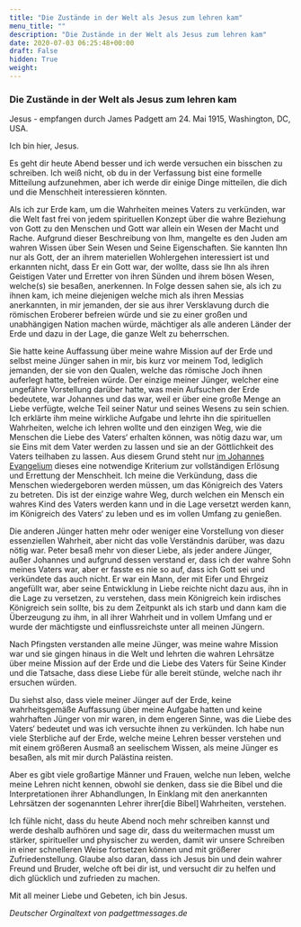 ```yaml
---
title: "Die Zustände in der Welt als Jesus zum lehren kam"
menu_title: ""
description: "Die Zustände in der Welt als Jesus zum lehren kam"
date: 2020-07-03 06:25:48+00:00
draft: False
hidden: True
weight:
---
```

### Die Zustände in der Welt als Jesus zum lehren kam

Jesus - empfangen durch James Padgett am 24. Mai 1915, Washington, DC, USA.

Ich bin hier, Jesus.

Es geht dir heute Abend besser und ich werde versuchen ein bisschen zu schreiben. Ich weiß nicht, ob du in der Verfassung bist eine formelle Mitteilung aufzunehmen, aber ich werde dir einige Dinge mitteilen, die dich und die Menschheit interessieren könnten.

Als ich zur Erde kam, um die Wahrheiten meines Vaters zu verkünden, war die Welt fast frei von jedem spirituellen Konzept über die wahre Beziehung von Gott zu den Menschen und Gott war allein ein Wesen der Macht und Rache. Aufgrund dieser Beschreibung von Ihm, mangelte es den Juden am wahren Wissen über Sein Wesen und Seine Eigenschaften. Sie kannten Ihn nur als Gott, der an ihrem materiellen Wohlergehen interessiert ist und erkannten nicht, dass Er ein Gott war, der wollte, dass sie Ihn als ihren Geistigen Vater und Erretter von ihren Sünden und ihrem bösen Wesen, welche(s) sie besaßen, anerkennen. In Folge dessen sahen sie, als ich zu ihnen kam, ich meine diejenigen welche mich als ihren Messias anerkannten, in mir jemanden, der sie aus ihrer Versklavung durch die römischen Eroberer befreien würde und sie zu einer großen und unabhängigen Nation machen würde, mächtiger als alle anderen Länder der Erde und dazu in der Lage, die ganze Welt zu beherrschen.

Sie hatte keine Auffassung über meine wahre Mission auf der Erde und selbst meine Jünger sahen in mir, bis kurz vor meinem Tod, lediglich jemanden, der sie von den Qualen, welche das römische Joch ihnen auferlegt hatte, befreien würde. Der einzige meiner Jünger, welcher eine ungefähre Vorstellung darüber hatte, was mein Aufsuchen der Erde bedeutete, war Johannes und das war, weil er über eine große Menge an Liebe verfügte, welche Teil seiner Natur und seines Wesens zu sein schien. Ich erklärte ihm meine wirkliche Aufgabe und lehrte ihn die spirituellen Wahrheiten, welche ich lehren wollte und den einzigen Weg, wie die Menschen die Liebe des Vaters‘ erhalten können, was nötig dazu war, um sie Eins mit dem Vater werden zu lassen und sie an der Göttlichkeit des Vaters teilhaben zu lassen. Aus diesem Grund steht nur [im Johannes Evangelium](https://www.die-bibel.de/bibeln/online-bibeln/lesen/LU17/JHN.3/Johannes-3) dieses eine notwendige Kriterium zur vollständigen Erlösung und Errettung der Menschheit. Ich meine die Verkündung, dass die Menschen wiedergeboren werden müssen, um das Königreich des Vaters zu betreten. Dis ist der einzige wahre Weg, durch welchen ein Mensch ein wahres Kind des Vaters werden kann und in die Lage versetzt werden kann, im Königreich des Vaters‘ zu leben und es im vollen Umfang zu genießen.

Die anderen Jünger hatten mehr oder weniger eine Vorstellung von dieser essenziellen Wahrheit, aber nicht das volle Verständnis darüber, was dazu nötig war. Peter besaß mehr von dieser Liebe, als jeder andere Jünger, außer Johannes und aufgrund dessen verstand er, dass ich der wahre Sohn meines Vaters war, aber er fasste es nie so auf, dass ich Gott sei und verkündete das auch nicht. Er war ein Mann, der mit Eifer und Ehrgeiz angefüllt war, aber seine Entwicklung in Liebe reichte nicht dazu aus, ihn in die Lage zu versetzen, zu verstehen, dass mein Königreich kein irdisches Königreich sein sollte, bis zu dem Zeitpunkt als ich starb und dann kam die Überzeugung zu ihm, in all ihrer Wahrheit und in vollem Umfang und er wurde der mächtigste und einflussreichste unter all meinen Jüngern.

Nach Pfingsten verstanden alle meine Jünger, was meine wahre Mission war und sie gingen hinaus in die Welt und lehrten die wahren Lehrsätze über meine Mission auf der Erde und die Liebe des Vaters für Seine Kinder und die Tatsache, dass diese Liebe für alle bereit stünde, welche nach ihr ersuchen würden.

Du siehst also, dass viele meiner Jünger auf der Erde, keine wahrheitsgemäße Auffassung über meine Aufgabe hatten und keine wahrhaften Jünger von mir waren, in dem engeren Sinne, was die Liebe des Vaters‘ bedeutet und was ich versuchte ihnen zu verkünden.
Ich habe nun viele Sterbliche auf der Erde, welche meine Lehren besser verstehen und mit einem größeren Ausmaß an seelischem Wissen, als meine Jünger es besaßen, als mit mir durch Palästina reisten.

Aber es gibt viele großartige Männer und Frauen, welche nun leben, welche meine Lehren nicht kennen, obwohl sie denken, dass sie die Bibel und die Interpretationen ihrer Abhandlungen, In Einklang mit den anerkannten Lehrsätzen der sogenannten Lehrer ihrer[die Bibel] Wahrheiten, verstehen.

Ich fühle nicht, dass du heute Abend noch mehr schreiben kannst und werde deshalb aufhören und sage dir, dass du weitermachen musst um stärker, spiritueller und physischer zu werden, damit wir unsere Schreiben in einer schnelleren Weise fortsetzen können und mit größerer Zufriedenstellung. Glaube also daran, dass ich Jesus bin und dein wahrer Freund und Bruder, welche oft bei dir ist, und versucht dir zu helfen und dich glücklich und zufrieden zu machen.

Mit all meiner Liebe und Gebeten, ich bin Jesus.

*Deutscher Orginaltext von padgettmessages.de*
